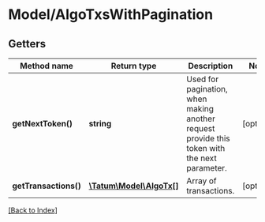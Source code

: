 # Model/AlgoTxsWithPagination

## Getters

Method name | Return type | Description | Notes
------------ | ------------- | ------------- | -------------
**getNextToken()** | **string** | Used for pagination, when making another request provide this token with the next parameter. | [optional]
**getTransactions()** | [**\Tatum\Model\AlgoTx[]**](AlgoTx.md) | Array of transactions. | [optional]

[[Back to Index]](../index.md)
